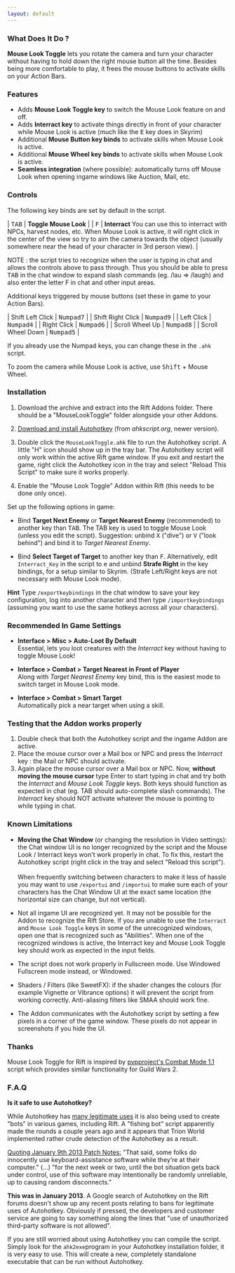 ```yaml
---
layout: default
---
```


### What Does It Do ?

**Mouse Look Toggle** lets you rotate the camera and turn your character without having
to hold down the right mouse button all the time. Besides being more comfortable to play,
it frees the mouse buttons to activate skills on your Action Bars.

### Features

* Adds **Mouse Look Toggle key** to switch the Mouse Look feature on and off.
* Adds **Interract key** to activate things directly in front of your character
  while Mouse Look is active (much like the <kbd>E</kbd> key does in Skyrim)
* Additional **Mouse Button key binds** to activate skills when Mouse Look is active.
* Additional **Mouse Wheel key binds** to activate skills when Mouse Look is active.
* **Seamless integration** (where possible): automatically turns off Mouse Look when opening
  ingame windows like Auction, Mail, etc.

### Controls

The following key binds are set by default in the script. 

| <kbd>TAB</kbd> | <strong>Toggle Mouse Look</strong> |
| <kbd>F</kbd>   | <strong>Interract</strong> <span class="note">You can use this to interract with NPCs, harvest nodes, etc. When Mouse Look is active, it will right click in the center of the view so try to aim the camera towards the object (usually somewhere near the head of your character in 3rd person view).</span> |

<span class="note">NOTE : the script tries to recognize when the user is typing in chat
and allows the controls above to pass through. Thus you should be able to press <kbd>TAB</kbd> in the chat window
to expand slash commands (eg. /lau => /laugh) and also enter the letter F in chat and other input areas.</span>

Additional keys triggered by mouse buttons (set these in game to your Action Bars).

| Shift Left Click    | <kbd>Numpad7</kbd>  |
| Shift Right Click   | <kbd>Numpad9</kbd>  |
| Left Click          | <kbd>Numpad4</kbd>  |
| Right Click         | <kbd>Numpad6</kbd>  |
| Scroll Wheel Up     | <kbd>Numpad8</kbd>  |
| Scroll Wheel Down   | <kbd>Numpad5</kbd>  |

<span class="note">If you already use the Numpad keys, you can change these in the `.ahk` script.</span>

<span class="note">To zoom the camera while Mouse Look is active, use <kbd>Shift</kbd> + Mouse Wheel.</span>



### Installation

1. Download the archive and extract into the Rift Addons folder. There should be a "MouseLookToggle" folder
  alongside your other Addons.

2. [Download and install Autohotkey](http://ahkscript.org/) (from *ahkscript.org*, newer version).

3. Double click the `MouseLookToggle.ahk` file to run the Autohotkey script. <span class="note">A little "H" icon should show
  up in the tray bar. The Autohotkey script will only work within the active Rift game window. If you exit
  and restart the game, right click the Autohotkey icon in the tray and select "Reload This Script" to make
  sure it works properly.</span>
  
4. Enable the "Mouse Look Toggle" Addon within Rift (this needs to be done only once).

Set up the following options in game:

* Bind **Target Next Enemy** or **Target Nearest Enemy** (recommended) to another key than <kbd>TAB</kbd>.
  <span class="note">The TAB key is used to toggle Mouse Look (unless you edit the script). Suggestion: unbind <kbd>X</kbd>
  ("dive") or <kbd>V</kbd> ("look behind") and bind it to *Target Nearest Enemy*.</span>

* Bind **Select Target of Target** to another key than <kbd>F</kbd>.
  <span class="note">Alternatively, edit `Interract_Key` in the
  script to <kbd>e</kbd> and unbind **Strafe Right** in the key bindings, for a setup similar to Skyrim.
  (Strafe Left/Right keys are not necessary with Mouse Look mode).</span>

**Hint** Type <code>/exportkeybindings</code> in the chat window to save your key configuration,
log into another character and then type <code>/importkeybindings</code> (assuming you want
to use the same hotkeys across all your characters).


### Recommended In Game Settings

* **Interface > Misc > Auto-Loot By Default**<br/>
  <span class="note">Essential, lets you loot creatures with the *Interract* key without having to toggle Mouse Look!</span>

* **Interface > Combat > Target Nearest in Front of Player**<br/>
  <span class="note">Along with *Target Nearest Enemy* key bind, this is the easiest mode to switch target in Mouse Look mode.</span>

* **Interface > Combat > Smart Target**<br/>
  <span class="note">Automatically pick a near target when using a skill.</span>


### Testing that the Addon works properly

1. Double check that both the Autohotkey script and the ingame Addon are active.
2. Place the mouse cursor over a Mail box or NPC and press the *Interract* key : the Mail or NPC should activate.
3. Again place the mouse cursor over a Mail box or NPC. Now, **without moving the mouse cursor** type Enter to start
   typing in chat and try both the *Interract* and *Mouse Look Toggle* keys. Both keys should function as expected
   in chat (eg. TAB should auto-complete slash commands). The *Interract* key should NOT activate whatever the mouse
   is pointing to while typing in chat.


### Known Limitations

* **Moving the Chat Window** (or changing the resolution in Video settings): the Chat window
  UI is no longer recognized by the script and the Mouse Look / Interract keys won't work
  properly in chat. To fix this, restart the Autohotkey script (right click in the tray and
  select "Reload this script").<br/>
  <br/>
  When frequently switching between characters to make it less of hassle you may want to use
  `/exportui` and `/importui` to make sure each of your characters has the Chat Window UI at
  the exact same location (the horizontal size can change, but not vertical).

* Not all ingame UI are recognized yet. It may not be possible for the Addon to recognize the Rift
  Store. If you are unable to use the `Interract` and `Mouse Look Toggle` keys in some of the
  unrecognized windows, open one that is recognized such as "Abilities". When one of the recognized
  windows is active, the Interract key and Mouse Look Toggle key should work as expected in the
  input fields.

* The script does not work properly in Fullscreen mode. Use Windowed Fullscreen mode instead, or Windowed.

* Shaders / Filters (like SweetFX): if the shader changes the colours (for example Vignette or
  Vibrance options) it will prevent the script from working correctly. Anti-aliasing filters like
  SMAA should work fine.

* The Addon communicates with the Autohotkey script by setting a few pixels in a corner of the game
  window. These pixels do not appear in screenshots if you hide the UI.


### Thanks

Mouse Look Toggle for Rift is inspired by [pvpproject's Combat Mode 1.1](http://www.reddit.com/r/Guildwars2/comments/10s4s6/combat_mode_11/) script which
provides similar functionality for Guild Wars 2.


### F.A.Q

**Is it safe to use Autohotkey?**

While Autohotkey has [many legitimate uses](http://lifehacker.com/5598693/the-best-time-saving-autohotkey-tricks-you-should-be-using) it is also being used to create "bots" in various games, including Rift. A "fishing bot" script apparently made the rounds a couple years ago and it appears that Trion World implemented rather crude detection of the Autohotkey as a result.

[Quoting January 9th 2013 Patch Notes:](http://forums.riftgame.com/general-discussions/patch-notes/347356-rift-2-1-hotfix-2-8-00am-pst-1-9-13-na-2-00am-gmt-10-1-13-eu.html) "That said, some folks do innocently use keyboard-assistance software while they’re at their computer." (...) "for the next week or two, until the bot situation gets back under control, use of this software may intentionally be randomly unreliable, up to causing random disconnects."

**This was in January 2013**. A Google search of Autohotkey on the Rift forums doesn't show up any recent posts relating to bans for legitimate uses of Autohotkey. Obviously if pressed, the developers and customer service are going to say something along the lines that "use of unauthorized third-party software is not allowed".

If you are still worried about using Autohotkey you can compile the script. Simply look for the `ahk2exe`program in your Autohotkey installation folder, it is very easy to use. This will create a new, completely standalone executable that can be run without Autohotkey.

